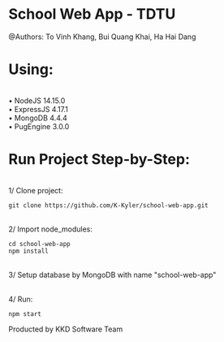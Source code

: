 # School Web App - TDTU
@Authors:
To Vinh Khang, Bui Quang Khai, Ha Hai Dang

# Using:
<br />• NodeJS 14.15.0
<br />• ExpressJS 4.17.1
<br />• MongoDB 4.4.4
<br />• PugEngine 3.0.0

# Run Project Step-by-Step:
<br />1/ Clone project: 
```
git clone https://github.com/K-Kyler/school-web-app.git
```
<br />2/ Import node_modules:
```
cd school-web-app
npm install
```
<br />3/ Setup database by MongoDB with name "school-web-app"

<br />4/ Run:
```
npm start
```

Producted by KKD Software Team
